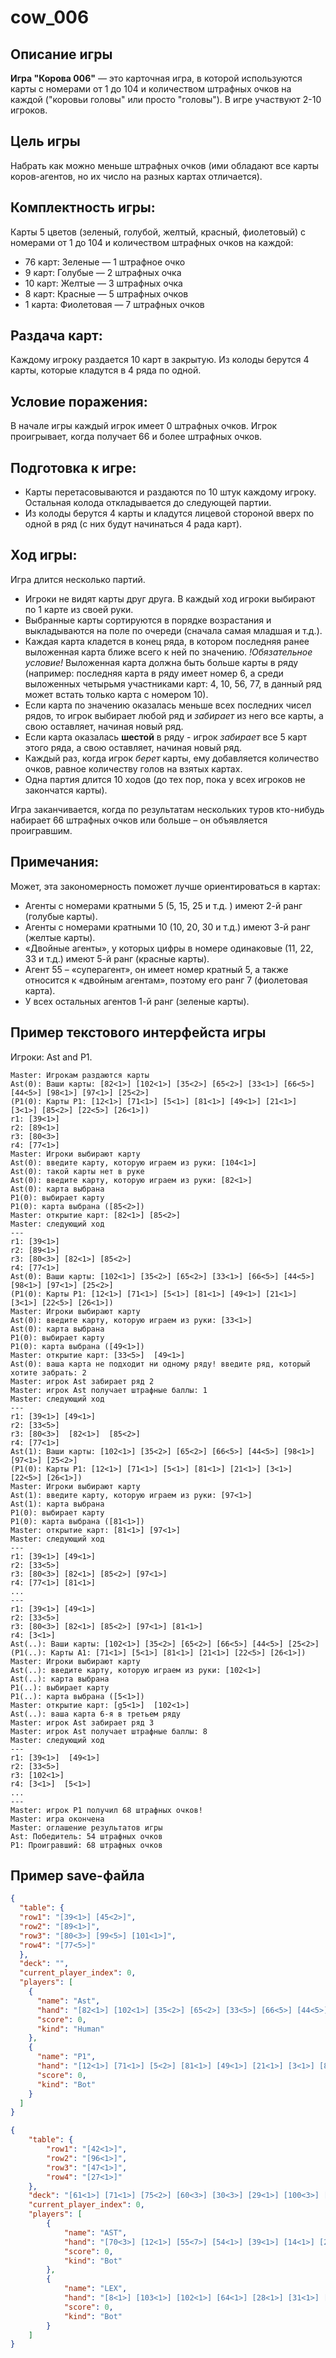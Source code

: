 # cow_006
## **Описание игры**

**Игра "Корова 006"** — это карточная игра, в которой используются карты с номерами от 1 до 104 и количеством штрафных очков на каждой ("коровьи головы" или просто "головы"). В игре участвуют 2-10 игроков.


## **Цель игры**
  
Набрать как можно меньше штрафных очков (ими обладают все карты коров-агентов, но их число на разных картах отличается). 

## **Комплектность игры:**

Карты 5 цветов (зеленый, голубой, желтый, красный, фиолетовый) с номерами от 1 до 104 и количеством штрафных очков на каждой:
+ 76 карт: Зеленые — 1 штрафное очко
+ 9 карт: Голубые — 2 штрафных очка
+ 10 карт: Желтые — 3 штрафных очка
+ 8 карт: Красные — 5 штрафных очков
+ 1 карта: Фиолетовая — 7 штрафных очков
    
## **Раздача карт:**
  Каждому игроку раздается 10 карт в закрытую.
  Из колоды берутся 4 карты, которые кладутся в 4 ряда по одной.

## **Условие поражения:**
  В начале игры каждый игрок имеет 0 штрафных очков. Игрок проигрывает, когда получает 66 и более штрафных очков. 

## **Подготовка к игре:**
+  Карты перетасовываются и раздаются по 10 штук каждому игроку. Остальная колода откладывается до следующей партии.
+  Из колоды берутся 4 карты и кладутся лицевой стороной вверх по одной в ряд (с них будут начинаться 4 рада карт).

## **Ход игры:**
  Игра длится несколько партий. 
+ Игроки не видят карты друг друга. В каждый ход игроки выбирают по 1 карте из своей руки.
+ Выбранные карты сортируются в порядке возрастания и выкладываются на поле по очереди (сначала самая младшая и т.д.).
+ Каждая карта кладется в конец ряда, в котором последняя ранее выложенная карта ближе всего к ней по значению. _!Обязательное условие!_ Выложенная карта должна быть больше карты в ряду (например: последняя карта в ряду имеет номер 6, а среди выложенных четырьмя участниками карт: 4, 10, 56, 77, в данный ряд может встать только карта с номером 10).
+ Если карта по значению оказалась меньше всех последних чисел рядов, то игрок выбирает любой ряд и _забирает_ из него все карты, а свою оставляет, начиная новый ряд.
+ Если карта оказалась **шестой** в ряду - игрок _забирает_ все 5 карт этого ряда, а свою оставляет, начиная новый ряд.
+ Каждый раз, когда игрок _берет_ карты, ему добавляется количество очков, равное количеству голов на взятых картах.
+ Одна партия длится 10 ходов (до тех пор, пока у всех игроков не закончатся карты).

Игра заканчивается, когда по результатам нескольких туров кто-нибудь набирает 66 штрафных очков или больше – он объявляется проигравшим.
  
## **Примечания:**
  Может, эта закономерность поможет лучше ориентироваться в картах:
+ Агенты с номерами кратными 5 (5, 15, 25 и т.д. ) имеют 2-й ранг (голубые карты).
+ Агенты с номерами кратными 10 (10, 20, 30 и т.д.) имеют 3-й ранг (желтые карты).
+ «Двойные агенты», у которых цифры в номере одинаковые (11, 22, 33 и т.д.) имеют 5-й ранг (красные карты).
+ Агент 55 – «суперагент», он имеет номер кратный 5, а также относится к «двойным агентам», поэтому его ранг 7 (фиолетовая карта).
+ У всех остальных агентов 1-й ранг (зеленые карты).


## Пример текстового интерфейста игры
Игроки: Ast and P1. 
```
Master: Игрокам раздаются карты
Ast(0): Ваши карты: [82<1>] [102<1>] [35<2>] [65<2>] [33<1>] [66<5>] [44<5>] [98<1>] [97<1>] [25<2>]
(P1(0): Карты P1: [12<1>] [71<1>] [5<1>] [81<1>] [49<1>] [21<1>] [3<1>] [85<2>] [22<5>] [26<1>])
r1: [39<1>]
r2: [89<1>]
r3: [80<3>]
r4: [77<1>]
Master: Игроки выбирают карту
Ast(0): введите карту, которую играем из руки: [104<1>]
Ast(0): такой карты нет в руке
Ast(0): введите карту, которую играем из руки: [82<1>]
Ast(0): карта выбрана
P1(0): выбирает карту
P1(0): карта выбрана ([85<2>])
Master: открытие карт: [82<1>] [85<2>]
Master: следующий ход
---
r1: [39<1>]
r2: [89<1>] 
r3: [80<3>] [82<1>] [85<2>]
r4: [77<1>]
Ast(0): Ваши карты: [102<1>] [35<2>] [65<2>] [33<1>] [66<5>] [44<5>] [98<1>] [97<1>] [25<2>]
(P1(0): Карты P1: [12<1>] [71<1>] [5<1>] [81<1>] [49<1>] [21<1>] [3<1>] [22<5>] [26<1>])
Master: Игроки выбирают карту
Ast(0): введите карту, которую играем из руки: [33<1>]
Ast(0): карта выбрана
P1(0): выбирает карту
P1(0): карта выбрана ([49<1>])
Master: открытие карт: [33<5>]  [49<1>]
Ast(0): ваша карта не подходит ни одному ряду! введите ряд, который хотите забрать: 2
Master: игрок Ast забирает ряд 2 
Master: игрок Ast получает штрафные баллы: 1
Master: следующий ход
---
r1: [39<1>] [49<1>]
r2: [33<5>]
r3: [80<3>]  [82<1>]  [85<2>]
r4: [77<1>]
Ast(1): Ваши карты: [102<1>] [35<2>] [65<2>] [66<5>] [44<5>] [98<1>] [97<1>] [25<2>]
(P1(0): Карты P1: [12<1>] [71<1>] [5<1>] [81<1>] [21<1>] [3<1>] [22<5>] [26<1>])
Master: Игроки выбирают карту
Ast(1): введите карту, которую играем из руки: [97<1>]
Ast(1): карта выбрана
P1(0): выбирает карту
P1(0): карта выбрана ([81<1>])
Master: открытие карт: [81<1>] [97<1>]
Master: следующий ход
---
r1: [39<1>] [49<1>]
r2: [33<5>]
r3: [80<3>] [82<1>] [85<2>] [97<1>]
r4: [77<1>] [81<1>]
...
---
r1: [39<1>] [49<1>]
r2: [33<5>]
r3: [80<3>] [82<1>] [85<2>] [97<1>] [81<1>]
r4: [3<1>]
Ast(..): Ваши карты: [102<1>] [35<2>] [65<2>] [66<5>] [44<5>] [25<2>]
(P1(..): Карты А1: [71<1>] [5<1>] [81<1>] [21<1>] [22<5>] [26<1>])
Master: Игроки выбирают карту
Ast(..): введите карту, которую играем из руки: [102<1>]
Ast(..): карта выбрана
P1(..): выбирает карту
P1(..): карта выбрана ([5<1>])
Master: открытие карт: [g5<1>]  [102<1>]
Ast(..): ваша карта 6-я в третьем ряду
Master: игрок Ast забирает ряд 3 
Master: игрок Ast получает штрафные баллы: 8
Master: следующий ход
---
r1: [39<1>]  [49<1>]
r2: [33<5>]
r3: [102<1>]
r4: [3<1>]  [5<1>]
...
---
Master: игрок P1 получил 68 штрафных очков!
Master: игра окончена
Master: оглашение результатов игры
Ast: Победитель: 54 штрафных очков
P1: Проигравший: 68 штрафных очков
``` 

## Пример save-файла 
```json
{
  "table": {
  "row1": "[39<1>] [45<2>]",
  "row2": "[89<1>]",
  "row3": "[80<3>] [99<5>] [101<1>]",
  "row4": "[77<5>]"
  },
  "deck": "",
  "current_player_index": 0,
  "players": [
    {
      "name": "Ast",
      "hand": "[82<1>] [102<1>] [35<2>] [65<2>] [33<5>] [66<5>] [44<5>] [98<1>] [97<1>] [25<2>]",
      "score": 0,
      "kind": "Human"
    },
    {
      "name": "P1",
      "hand": "[12<1>] [71<1>] [5<2>] [81<1>] [49<1>] [21<1>] [3<1>] [85<2>] [22<5>] [26<1>]",
      "score": 0,
      "kind": "Bot"
    }
  ]
}
```

```json
{
    "table": {
        "row1": "[42<1>]",
        "row2": "[96<1>]",
        "row3": "[47<1>]",
        "row4": "[27<1>]"
    },
    "deck": "[61<1>] [71<1>] [75<2>] [60<3>] [30<3>] [29<1>] [100<3>] [17<1>] [18<1>] [43<1>] [95<2>] [44<5>] [89<1>] [20<3>] [58<1>] [25<2>] [40<3>] [78<1>] [7<1>] [53<1>] [74<1>] [66<5>] [98<1>] [63<1>] [35<2>] [5<2>] [46<1>] [59<1>] [24<1>] [48<1>] [33<5>] [57<1>] [34<1>] [80<3>] [10<3>] [52<1>] [88<5>] [82<1>] [26<1>] [49<1>] [83<1>] [68<1>] [94<1>] [84<1>] [50<3>] [76<1>] [3<1>] [51<1>] [38<1>] [86<1>] [73<1>] [37<1>] [85<2>] [19<1>] [16<1>] [87<1>] [97<1>] [62<1>] [65<2>] [81<1>] [72<1>] [1<1>] [67<1>] [15<2>] [32<1>] [56<1>] [91<1>] [79<1>] [36<1>] [2<1>] [101<1>] [6<1>] [4<1>] [13<1>] [69<1>] [77<5>] [90<3>] [9<1>] [93<1>] [22<5>]",
    "current_player_index": 0,
    "players": [
        {
            "name": "AST",
            "hand": "[70<3>] [12<1>] [55<7>] [54<1>] [39<1>] [14<1>] [21<1>] [41<1>] [11<5>] [23<1>]",
            "score": 0,
            "kind": "Bot"
        },
        {
            "name": "LEX",
            "hand": "[8<1>] [103<1>] [102<1>] [64<1>] [28<1>] [31<1>] [45<2>] [92<1>] [99<5>] [104<1>]",
            "score": 0,
            "kind": "Bot"
        }
    ]
}
```




















